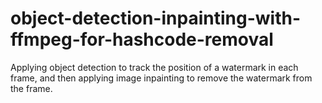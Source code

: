 # object-detection-inpainting-with-ffmpeg-for-hashcode-removal
Applying object detection to track the position of a watermark in each frame, and then applying image inpainting to remove the watermark from the frame.
